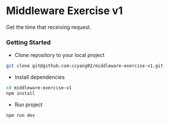 # Middleware Exercise v1

Get the time that receiving request.

### Getting Started

- Clone repository to your local project

```bash
git clone git@github.com:ccyang02/middleware-exercise-v1.git
```

- Install dependencies

```bash
cd middleware-exercise-v1
npm install
```

- Run project 

```
npm run dev
```

